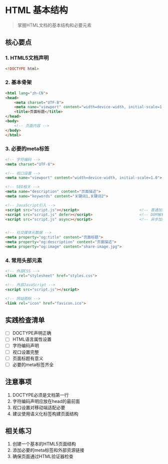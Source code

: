 # HTML 基本结构

> 掌握HTML文档的基本结构和必要元素

## 核心要点

### 1. HTML5文档声明
```html
<!DOCTYPE html>
```

### 2. 基本骨架
```html
<html lang="zh-CN">
<head>
    <meta charset="UTF-8">
    <meta name="viewport" content="width=device-width, initial-scale=1.0">
    <title>页面标题</title>
</head>
<body>
    <!-- 页面内容 -->
</body>
</html>
```

### 3. 必要的meta标签
```html
<!-- 字符编码 -->
<meta charset="UTF-8">

<!-- 视口设置 -->
<meta name="viewport" content="width=device-width, initial-scale=1.0">

<!-- SEO相关 -->
<meta name="description" content="页面描述">
<meta name="keywords" content="关键词1,关键词2">

<!-- JavaScript引入 -->
<script src="script.js"></script>                           <!-- 普通加载 -->
<script src="script.js" defer></script>                     <!-- DOM解析完成后执行 -->
<script src="script.js" async></script>                     <!-- 异步加载并执行 -->


<!-- 社交媒体元数据 -->
<meta property="og:title" content="页面标题">
<meta property="og:description" content="页面描述">
<meta property="og:image" content="share-image.jpg">
```

### 4. 常用头部元素
```html
<!-- 外部CSS -->
<link rel="stylesheet" href="styles.css">

<!-- 外部JavaScript -->
<script src="script.js"></script>

<!-- 网站图标 -->
<link rel="icon" href="favicon.ico">
```

## 实践检查清单
- [ ] DOCTYPE声明正确
- [ ] HTML语言属性设置
- [ ] 字符编码声明
- [ ] 视口设置完整
- [ ] 页面标题有意义
- [ ] 必要的meta标签齐全

## 注意事项
1. DOCTYPE必须是文档第一行
2. 字符编码声明应放在head的最前面
3. 视口设置对移动端适配必要
4. 建议使用语义化标签构建页面结构

## 相关练习
1. 创建一个基本的HTML5页面结构
2. 添加必要的meta标签和外部资源链接
3. 确保页面通过HTML验证器检查


